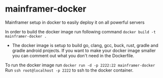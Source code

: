 # mainframer-docker
Mainframer setup in docker to easily deploy it on all powerful servers

In order to build the docker image run following command `docker build -t mainframer-docker .`
  * The docker image is setup to build go, clang, gcc, buck, rust, gradle and gradle android projects. If you want to make your docker image smaller you can comment out what you don't need in the Dockerfile.

  To run the docker image run `docker run -d -p 2222:22 mainframer-docker`
  Run `ssh root@localhost -p 2222` to ssh to the docker container.
